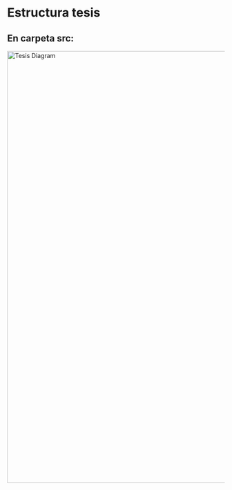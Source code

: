 
# Estructura tesis
## En carpeta src: 

<img src="doc/images/tesis.drawio.png" alt="Tesis Diagram" width="1500" height="1000"/>










